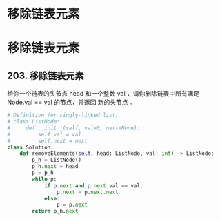 # 移除链表元素


# 移除链表元素

## 203. 移除链表元素
给你一个链表的头节点 head 和一个整数 val ，请你删除链表中所有满足 Node.val == val 的节点，并返回 新的头节点 。

<!--more-->

```python
# Definition for singly-linked list.
# class ListNode:
#     def __init__(self, val=0, next=None):
#         self.val = val
#         self.next = next
class Solution:
    def removeElements(self, head: ListNode, val: int) -> ListNode:
        p_h = ListNode()
        p_h.next = head
        p = p_h
        while p:
            if p.next and p.next.val == val:
                p.next = p.next.next
            else:
                p = p.next
        return p_h.next

```

